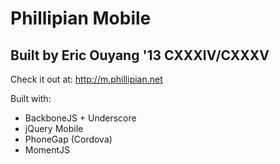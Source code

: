 # Phillipian Mobile
## Built by Eric Ouyang '13 CXXXIV/CXXXV

Check it out at: http://m.phillipian.net

Built with:
* BackboneJS + Underscore
* jQuery Mobile
* PhoneGap (Cordova)
* MomentJS

